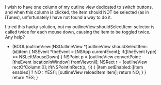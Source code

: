 I wish to have one column of my outline view dedicated to switch buttons, and when this column is clicked, the item should NOT be selected (as in iTunes), unfortunately I have not found a way to do it.

I tried this hacky solution, but my outlineView:shouldSelectItem: selector is called twice for each mouse down, causing the item to be toggled twice. Any help?
    
- (BOOL)outlineView:(NSOutlineView *)outlineView shouldSelectItem:(id)item
{
   NSEvent *theEvent = [NSApp currentEvent];
   if([theEvent type] == NSLeftMouseDown)
   {
      NSPoint p = [outlineView convertPoint:[theEvent locationInWindow] fromView:nil];
      NSRect r = [outlineView rectOfColumn:0];
      if(NSPointInRect(p, r))
      {
         [item setEnabled:([item enabled] ? NO : YES)];
         [outlineView reloadItem:item];
         return NO;
      }
   }
   return YES;
}
